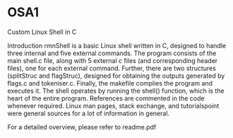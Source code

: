 # OSA1
Custom Linux Shell in C

Introduction
rmnShell is a basic Linux shell written in C, designed to handle three internal and five
external commands.
The program consists of the main shell.c file, along with 5 external c files (and
corresponding header files), one for each external command. Further, there are two
structures (splitStruc and flagStruc), designed for obtaining the outputs
generated by flags.c and tokeniser.c. Finally, the makefile complies the program and
executes it. The shell operates by running the shell() function, which is the heart
of the entire program. References are commented in the code whenever required.
Linux man pages, stack exchange, and tutorialspoint were general sources for a lot
of information in general.

For a detailed overview, please refer to readme.pdf

